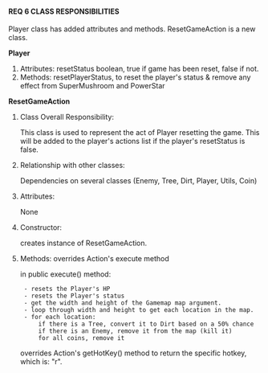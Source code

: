 #### REQ 6 CLASS RESPONSIBILITIES 

Player class has added attributes and methods.
ResetGameAction is a new class.

**Player**
1. Attributes:
   resetStatus boolean, true if game has been reset, false if not.
2. Methods:
   resetPlayerStatus, to reset the player's status & remove any effect from SuperMushroom and PowerStar
        

**ResetGameAction**
1. Class Overall Responsibility:

    This class is used to represent the act of Player resetting the game.
    This will be added to the player's actions list if the player's resetStatus is false.

2. Relationship with other classes:
    
    Dependencies on several classes (Enemy, Tree, Dirt, Player, Utils, Coin)

3. Attributes: 

    None
    
4. Constructor: 
    
    creates instance of ResetGameAction.
 
5. Methods: 
    overrides Action's execute method
        
    in public execute() method:
    
        - resets the Player's HP
        - resets the Player's status
        - get the width and height of the Gamemap map argument.
        - loop through width and height to get each location in the map.
        - for each location:
            if there is a Tree, convert it to Dirt based on a 50% chance
            if there is an Enemy, remove it from the map (kill it)
            for all coins, remove it
          
    overrides Action's getHotKey() method to return the specific hotkey, which is: "r".
